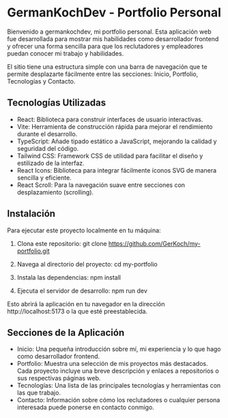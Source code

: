 # GermanKochDev - Portfolio Personal

Bienvenido a germankochdev, mi portfolio personal. Esta aplicación web fue desarrollada para mostrar mis habilidades como desarrollador frontend y ofrecer una forma sencilla para que los reclutadores y empleadores puedan conocer mi trabajo y habilidades.

El sitio tiene una estructura simple con una barra de navegación que te permite desplazarte fácilmente entre las secciones: Inicio, Portfolio, Tecnologías y Contacto.

## Tecnologías Utilizadas

- React: Biblioteca para construir interfaces de usuario interactivas.
- Vite: Herramienta de construcción rápida para mejorar el rendimiento durante el desarrollo.
- TypeScript: Añade tipado estático a JavaScript, mejorando la calidad y seguridad del código.
- Tailwind CSS: Framework CSS de utilidad para facilitar el diseño y estilizado de la interfaz.
- React Icons: Biblioteca para integrar fácilmente íconos SVG de manera sencilla y eficiente.
- React Scroll: Para la navegación suave entre secciones con desplazamiento (scrolling).

## Instalación

Para ejecutar este proyecto localmente en tu máquina:

1. Clona este repositorio:
   git clone https://github.com/GerKoch/my-portfolio.git

2. Navega al directorio del proyecto:
   cd my-portfolio

3. Instala las dependencias:
   npm install

4. Ejecuta el servidor de desarrollo:
   npm run dev

Esto abrirá la aplicación en tu navegador en la dirección http://localhost:5173 o la que esté preestablecida.

## Secciones de la Aplicación

- Inicio: Una pequeña introducción sobre mí, mi experiencia y lo que hago como desarrollador frontend.
- Portfolio: Muestra una selección de mis proyectos más destacados. Cada proyecto incluye una breve descripción y enlaces a repositorios o sus respectivas páginas web.
- Tecnologías: Una lista de las principales tecnologías y herramientas con las que trabajo.
- Contacto: Información sobre cómo los reclutadores o cualquier persona interesada puede ponerse en contacto conmigo.
